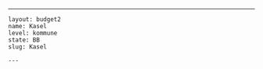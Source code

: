---
    layout: budget2
    name: Kasel
    level: kommune
    state: BB
    slug: Kasel

    ---


    
